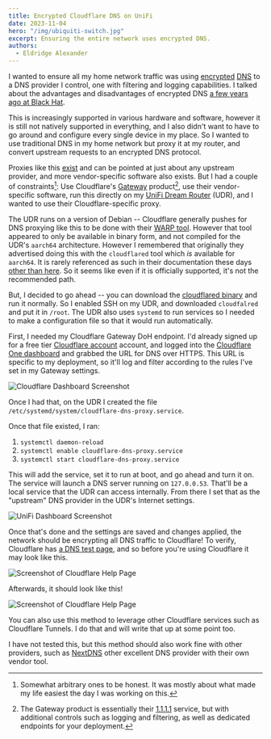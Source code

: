 ```yaml
---
title: Encrypted Cloudflare DNS on UniFi
date: 2023-11-04
hero: "/img/ubiquiti-switch.jpg"
excerpt: Ensuring the entire network uses encrypted DNS.
authors:
  - Eldridge Alexander
---
```


I wanted to ensure all my home network traffic was using [encrypted](https://en.wikipedia.org/wiki/DNS_over_HTTPS) [DNS](https://en.wikipedia.org/wiki/DNS_over_TLS) to a DNS provider I control, one with filtering and logging capabilities. I talked about the advantages and disadvantages of encrypted DNS [a few years ago at Black Hat](https://www.youtube.com/watch?v=XCnE2o2pfxs).

This is increasingly supported in various hardware and software, however it is still not natively supported in everything, and I also didn't want to have to go around and configure every single device in my place. So I wanted to use traditional DNS in my home network but proxy it at my router, and convert upstream requests to an encrypted DNS protocol.

Proxies like this [exist](https://github.com/eldridgea/dnsonward) and can be pointed at just about any upstream provider, and more vendor-specific software also exists. But I had a couple of constraints[^1]: Use Cloudflare's [Gateway](https://www.cloudflare.com/zero-trust/products/gateway/) product[^2], use their vendor-specific software, run this directly on my [UniFi Dream Router](https://store.ui.com/us/en/products/udr) (UDR), and I wanted to use their Cloudflare-specific proxy.

The UDR runs on a version of Debian -- Cloudflare generally pushes for DNS proxying like this to be done with their [WARP tool](https://blog.cloudflare.com/announcing-warp-for-linux-and-proxy-mode/). However that tool appeared to only be available in binary form, and not compiled for the UDR's `aarch64` architecture. However I remembered that originally they advertised doing this with the `cloudflared` tool which _is_ available for `aarch64`. It is rarely referenced as such in their documentation these days [other than here](https://developers.cloudflare.com/1.1.1.1/encryption/dns-over-https/dns-over-https-client/). So it seems like even if it is officially supported, it's not the recommended path.

[^1]: Somewhat arbitrary ones to be honest. It was mostly about what made my life easiest the day I was working on this.

[^2]: The Gateway product is essentially their [1.1.1.1](https://1.1.1.1/) service, but with additional controls such as logging and filtering, as well as dedicated endpoints for your deployment.

But, I decided to go ahead -- you can download the [cloudflared binary](https://developers.cloudflare.com/cloudflare-one/connections/connect-networks/downloads/) and run it normally. So I enabled SSH on my UDR, and downloaded `cloudfalred` and put it in `/root`. The UDR also uses `systemd` to run services so I needed to make a configuration file so that it would run automatically.  

First, I needed my Cloudflare Gateway DoH endpoint. I'd already signed up for a free tier [Cloudflare account](https://www.cloudflare.com/plans/zero-trust-services/) account, and logged into the [Cloudflare One dashboard](https://one.dash.cloudflare.com/) and grabbed the URL for DNS over HTTPS. This URL is specific to my deployment, so it'll log and filter according to the rules I've set in my Gateway settings.

![Cloudflare Dashboard Screenshot](/img/cloudflare-gateway-screenshot.png)

Once I had that, on the UDR I created the file `/etc/systemd/system/cloudflare-dns-proxy.service`.

<script src="https://gist.github.com/eldridgea/972a894453536a0c0e219b9e3fdcbd96.js"></script>

Once that file existed, I ran:

1. `systemctl daemon-reload`
1. `systemctl enable cloudflare-dns-proxy.service`
1. `systemctl start cloudflare-dns-proxy.service`

This will add the service, set it to run at boot, and go ahead and turn it on. The service will launch a DNS server running on `127.0.0.53`. That'll be a local service that the UDR can access internally. From there I set that as the "upstream" DNS provider in the UDR's Internet settings.

![UniFi Dashboard Screenshot](/img/udr-cf-dns-screenshot.png)

Once that's done and the settings are saved and changes applied, the network should be encrypting all DNS traffic to Cloudflare! To verify, Cloudflare has [a DNS test page](https://1.1.1.1/help), and so before you're using Cloudflare it may look like this.

![Screenshot of Cloudflare Help Page](/img/1111-not-encrypted.png)

Afterwards, it should look like this! 

![Screenshot of Cloudflare Help Page](/img/1111-encrypted.png)

You can also use this method to leverage other Cloudflare services such as Cloudflare Tunnels. I do that and will write that up at some point too.

I have not tested this, but this method should also work fine with other providers, such as [NextDNS](https://nextdns.io/) other excellent DNS provider with their own vendor tool.
